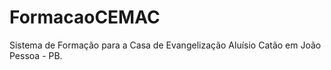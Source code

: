 # FormacaoCEMAC

Sistema de Formação para a Casa de Evangelização Aluísio Catão em João Pessoa - PB.
